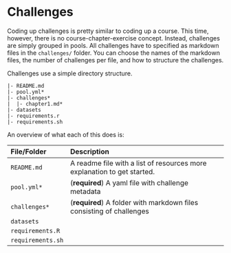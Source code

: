 # Challenges

Coding up challenges is pretty similar to coding up a course. This time, however, there is no course-chapter-exercise concept. Instead, challenges are simply grouped in pools. All challenges have to specified as markdown files in the `challenges/` folder. You can choose the names of the markdown files, the number of challenges per file, and how to structure the challenges.

Challenges use a simple directory structure.

```text
|- README.md
|- pool.yml*
|- challenges*
|  |- chapter1.md*
|- datasets
|- requirements.r
|- requirements.sh
```

An overview of what each of this does is:

| File/Folder         | Description                                                              |
|:--------------------|:-------------------------------------------------------------------------|
| `README.md`         | A readme file with a list of resources more explanation to get started.  |
| `pool.yml*`         | (__required__) A yaml file with challenge metadata                       |
| `challenges*`       | (__required__) A folder with markdown files consisting of challenges     |
| `datasets`          |                                                                          |
| `requirements.R`    |                                                                          |
| `requirements.sh`   |                                                                          |